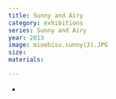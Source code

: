 ```yaml
---
title: Sunny and Airy
category: exhibitions
series: Sunny and Airy
year: 2013
image: mioebisu.sunny(3).JPG
size: 
materials: 

---
```


*
